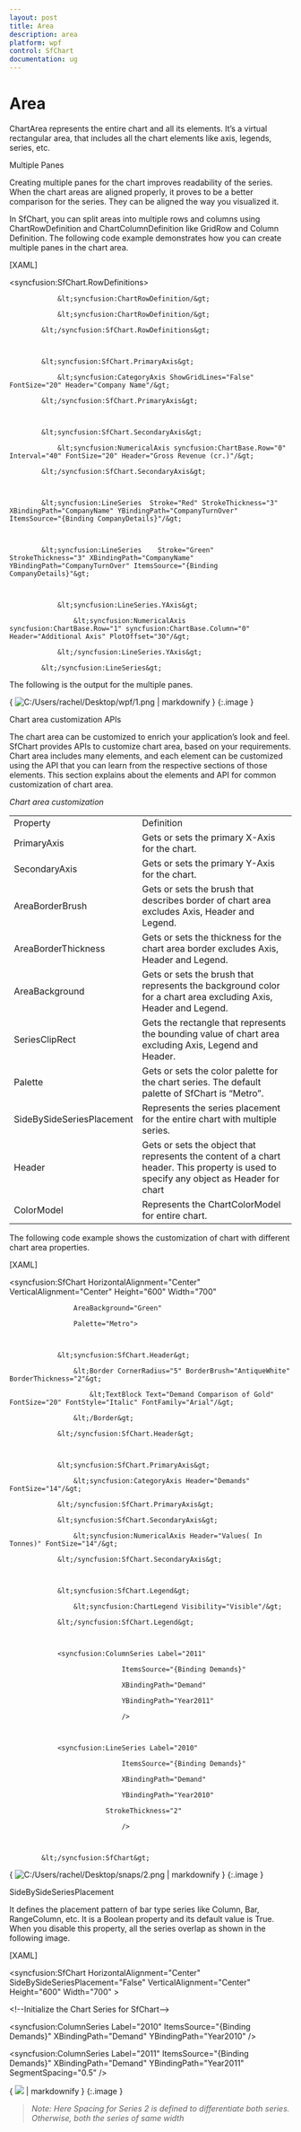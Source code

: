 ```yaml
---
layout: post
title: Area
description: area
platform: wpf
control: SfChart
documentation: ug
---
```


# Area

ChartArea represents the entire chart and all its elements. It’s a virtual rectangular area, that includes all the chart elements like axis, legends, series, etc. 

Multiple Panes

Creating multiple panes for the chart improves readability of the series. When the chart areas are aligned properly, it proves to be a better comparison for the series. They can be aligned the way you visualized it.

In SfChart, you can split areas into multiple rows and columns using ChartRowDefinition and ChartColumnDefinition like GridRow and Column Definition. The following code example demonstrates how you can create multiple panes in the chart area.

 [XAML]

&lt;syncfusion:SfChart.RowDefinitions&gt;

                &lt;syncfusion:ChartRowDefinition/&gt;

                &lt;syncfusion:ChartRowDefinition/&gt;

            &lt;/syncfusion:SfChart.RowDefinitions&gt;



            &lt;syncfusion:SfChart.PrimaryAxis&gt;

                &lt;syncfusion:CategoryAxis ShowGridLines="False" FontSize="20" Header="Company Name"/&gt;

            &lt;/syncfusion:SfChart.PrimaryAxis&gt;



            &lt;syncfusion:SfChart.SecondaryAxis&gt;

                &lt;syncfusion:NumericalAxis syncfusion:ChartBase.Row="0"  Interval="40" FontSize="20" Header="Gross Revenue (cr.)"/&gt;

            &lt;/syncfusion:SfChart.SecondaryAxis&gt;



            &lt;syncfusion:LineSeries  Stroke="Red" StrokeThickness="3" XBindingPath="CompanyName" YBindingPath="CompanyTurnOver" ItemsSource="{Binding CompanyDetails}"/&gt;



            &lt;syncfusion:LineSeries    Stroke="Green" StrokeThickness="3" XBindingPath="CompanyName" YBindingPath="CompanyTurnOver" ItemsSource="{Binding CompanyDetails}"&gt;



                &lt;syncfusion:LineSeries.YAxis&gt;

                    &lt;syncfusion:NumericalAxis syncfusion:ChartBase.Row="1" syncfusion:ChartBase.Column="0" Header="Additional Axis" PlotOffset="30"/&gt;

                &lt;/syncfusion:LineSeries.YAxis&gt;

            &lt;/syncfusion:LineSeries&gt;



The following is the output for the multiple panes.

{ ![C:/Users/rachel/Desktop/wpf/1.png](Area_images/Area_img1.png) | markdownify }
{:.image }


Chart area customization APIs

The chart area can be customized to enrich your application’s look and feel. SfChart provides APIs to customize chart area, based on your requirements. Chart area includes many elements, and each element can be customized using the API that you can learn from the respective sections of those elements. This section explains about the elements and API for common customization of chart area.

_Chart area customization_

<table>
<tr>
<td>
Property</td><td>
Definition</td></tr>
<tr>
<td>
PrimaryAxis</td><td>
Gets or sets the primary X-Axis for the chart.</td></tr>
<tr>
<td>
SecondaryAxis</td><td>
Gets or sets the primary Y-Axis for the chart.</td></tr>
<tr>
<td>
AreaBorderBrush</td><td>
Gets or sets the brush that describes border of chart area excludes Axis, Header and Legend.</td></tr>
<tr>
<td>
AreaBorderThickness     </td><td>
Gets or sets the thickness for the chart area border excludes Axis, Header and Legend.</td></tr>
<tr>
<td>
AreaBackground</td><td>
Gets or sets the brush that represents the background color for a chart area excluding Axis, Header and Legend.</td></tr>
<tr>
<td>
SeriesClipRect</td><td>
Gets the rectangle that represents the bounding value of chart area excluding Axis, Legend and Header.</td></tr>
<tr>
<td>
Palette</td><td>
Gets or sets the color palette for the chart series. The default palette of SfChart is “Metro”.</td></tr>
<tr>
<td>
SideBySideSeriesPlacement</td><td>
Represents the series placement for the entire chart with multiple series.</td></tr>
<tr>
<td>
Header</td><td>
Gets or sets the object that represents the content of a chart header. This property is used to specify any object as Header for chart</td></tr>
<tr>
<td>
ColorModel</td><td>
Represents the ChartColorModel for entire chart.</td></tr>
</table>


The following code example shows the customization of chart with different chart area properties.

[XAML]



<syncfusion:SfChart HorizontalAlignment="Center" VerticalAlignment="Center" Height="600" Width="700" 

                    AreaBackground="Green"

                    Palette="Metro">



                &lt;syncfusion:SfChart.Header&gt;

                    &lt;Border CornerRadius="5" BorderBrush="AntiqueWhite" BorderThickness="2"&gt;

                        &lt;TextBlock Text="Demand Comparison of Gold" FontSize="20" FontStyle="Italic" FontFamily="Arial"/&gt;

                    &lt;/Border&gt;

                &lt;/syncfusion:SfChart.Header&gt;



                &lt;syncfusion:SfChart.PrimaryAxis&gt;

                    &lt;syncfusion:CategoryAxis Header="Demands" FontSize="14"/&gt;

                &lt;/syncfusion:SfChart.PrimaryAxis&gt;

                &lt;syncfusion:SfChart.SecondaryAxis&gt;

                    &lt;syncfusion:NumericalAxis Header="Values( In Tonnes)" FontSize="14"/&gt;

                &lt;/syncfusion:SfChart.SecondaryAxis&gt;



                &lt;syncfusion:SfChart.Legend&gt;

                    &lt;syncfusion:ChartLegend Visibility="Visible"/&gt;

                &lt;/syncfusion:SfChart.Legend&gt;



                <syncfusion:ColumnSeries Label="2011" 

                                ItemsSource="{Binding Demands}"

                                XBindingPath="Demand"

                                YBindingPath="Year2011"

                                />



                <syncfusion:LineSeries Label="2010"

                                ItemsSource="{Binding Demands}"

                                XBindingPath="Demand"

                                YBindingPath="Year2010"

                            StrokeThickness="2"

                                />



            &lt;/syncfusion:SfChart&gt;



{ ![C:/Users/rachel/Desktop/snaps/2.png](Area_images/Area_img2.png) | markdownify }
{:.image }


SideBySideSeriesPlacement

It defines the placement pattern of bar type series like Column, Bar, RangeColumn, etc. It is a Boolean property and its default value is True. When you disable this property, all the series overlap as shown in the following image.

[XAML]

&lt;syncfusion:SfChart HorizontalAlignment="Center" SideBySideSeriesPlacement="False" VerticalAlignment="Center" Height="600" Width="700" &gt;

&lt;!--Initialize the Chart Series for SfChart--&gt;



&lt;syncfusion:ColumnSeries  Label="2010" ItemsSource="{Binding Demands}" XBindingPath="Demand" YBindingPath="Year2010" /&gt;



&lt;syncfusion:ColumnSeries Label="2011" ItemsSource="{Binding Demands}" XBindingPath="Demand" YBindingPath="Year2011" SegmentSpacing="0.5" /&gt;



{ ![](Area_images/Area_img3.png) | markdownify }
{:.image }


> _Note: Here Spacing for Series 2 is defined to differentiate both series. Otherwise, both the series of same width_



